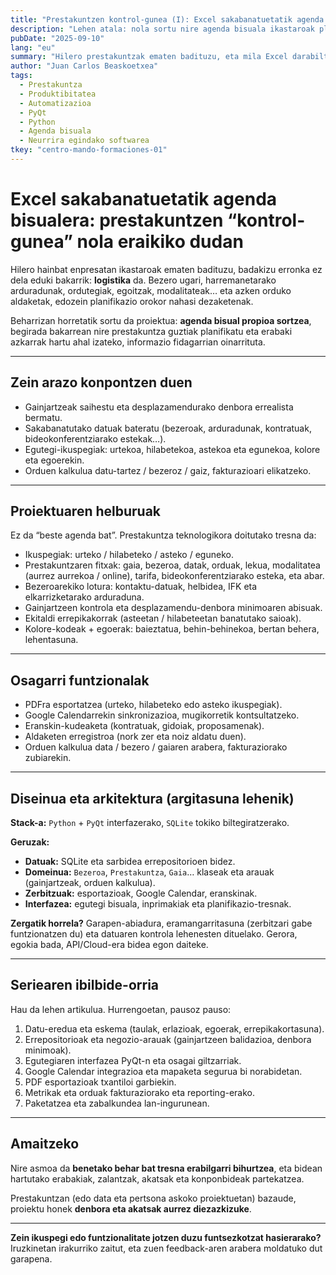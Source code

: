 ```yaml
---
title: "Prestakuntzen kontrol-gunea (I): Excel sakabanatuetatik agenda bisualera"
description: "Lehen atala: nola sortu nire agenda bisuala ikastaroak planifikatzeko, gainjartzeak saihesteko eta informazio logistikoa zentralizatzeko."
pubDate: "2025-09-10"
lang: "eu"
summary: "Hilero prestakuntzak ematen badituzu, eta mila Excel darabiltzazu, serie honek pausoz pauso erakutsiko dizu nola eraiki zure agenda bisuala: saioak antolatzeko, gainjartzeak saihesteko eta Google Calendarrarekin sinkronizatzeko."
author: "Juan Carlos Beaskoetxea"
tags:
  - Prestakuntza
  - Produktibitatea
  - Automatizazioa
  - PyQt
  - Python
  - Agenda bisuala
  - Neurrira egindako softwarea
tkey: "centro-mando-formaciones-01"
---
```


# Excel sakabanatuetatik agenda bisualera: prestakuntzen “kontrol-gunea” nola eraikiko dudan

Hilero hainbat enpresatan ikastaroak ematen badituzu, badakizu erronka ez dela eduki bakarrik: **logistika** da. Bezero ugari, harremanetarako arduradunak, ordutegiak, egoitzak, modalitateak… eta azken orduko aldaketak, edozein planifikazio orokor nahasi dezaketenak.

Beharrizan horretatik sortu da proiektua: **agenda bisual propioa sortzea**, begirada bakarrean nire prestakuntza guztiak planifikatu eta erabaki azkarrak hartu ahal izateko, informazio fidagarrian oinarrituta.

---

## Zein arazo konpontzen duen

- Gainjartzeak saihestu eta desplazamendurako denbora errealista bermatu.  
- Sakabanatutako datuak bateratu (bezeroak, arduradunak, kontratuak, bideokonferentziarako estekak…).  
- Egutegi-ikuspegiak: urtekoa, hilabetekoa, astekoa eta egunekoa, kolore eta egoerekin.  
- Orduen kalkulua datu-tartez / bezeroz / gaiz, fakturazioari elikatzeko.  

---

## Proiektuaren helburuak

Ez da “beste agenda bat”. Prestakuntza teknologikora doitutako tresna da:

- Ikuspegiak: urteko / hilabeteko / asteko / eguneko.  
- Prestakuntzaren fitxak: gaia, bezeroa, datak, orduak, lekua, modalitatea (aurrez aurrekoa / online), tarifa, bideokonferentziarako esteka, eta abar.  
- Bezeroarekiko lotura: kontaktu-datuak, helbidea, IFK eta elkarrizketarako arduraduna.  
- Gainjartzeen kontrola eta desplazamendu-denbora minimoaren abisuak.  
- Ekitaldi errepikakorrak (asteetan / hilabeteetan banatutako saioak).  
- Kolore-kodeak + egoerak: baieztatua, behin-behinekoa, bertan behera, lehentasuna.  

---

## Osagarri funtzionalak

- PDFra esportatzea (urteko, hilabeteko edo asteko ikuspegiak).  
- Google Calendarrekin sinkronizazioa, mugikorretik kontsultatzeko.  
- Eranskin-kudeaketa (kontratuak, gidoiak, proposamenak).  
- Aldaketen erregistroa (nork zer eta noiz aldatu duen).  
- Orduen kalkulua data / bezero / gaiaren arabera, fakturaziorako zubiarekin.  

---

## Diseinua eta arkitektura (argitasuna lehenik)

**Stack-a:** `Python` + `PyQt` interfazerako, `SQLite` tokiko biltegiratzerako.

**Geruzak:**

- **Datuak:** SQLite eta sarbidea errepositorioen bidez.  
- **Domeinua:** `Bezeroa`, `Prestakuntza`, `Gaia`… klaseak eta arauak (gainjartzeak, orduen kalkulua).  
- **Zerbitzuak:** esportazioak, Google Calendar, eranskinak.  
- **Interfazea:** egutegi bisuala, inprimakiak eta planifikazio-tresnak.  

**Zergatik horrela?** Garapen-abiadura, eramangarritasuna (zerbitzari gabe funtzionatzen du) eta datuaren kontrola lehenesten dituelako. Gerora, egokia bada, API/Cloud-era bidea egon daiteke.

---

## Seriearen ibilbide-orria

Hau da lehen artikulua. Hurrengoetan, pausoz pauso:

1. Datu-eredua eta eskema (taulak, erlazioak, egoerak, errepikakortasuna).  
2. Errepositorioak eta negozio-arauak (gainjartzeen balidazioa, denbora minimoak).  
3. Egutegiaren interfazea PyQt-n eta osagai giltzarriak.  
4. Google Calendar integrazioa eta mapaketa segurua bi norabidetan.  
5. PDF esportazioak txantiloi garbiekin.  
6. Metrikak eta orduak fakturaziorako eta reporting-erako.  
7. Paketatzea eta zabalkundea lan-ingurunean.  

---

## Amaitzeko

Nire asmoa da **benetako behar bat tresna erabilgarri bihurtzea**, eta bidean hartutako erabakiak, zalantzak, akatsak eta konponbideak partekatzea.

Prestakuntzan (edo data eta pertsona askoko proiektuetan) bazaude, proiektu honek **denbora eta akatsak aurrez diezazkizuke**.

---

**Zein ikuspegi edo funtzionalitate jotzen duzu funtsezkotzat hasierarako?**  
Iruzkinetan irakurriko zaitut, eta zuen feedback-aren arabera moldatuko dut garapena.
